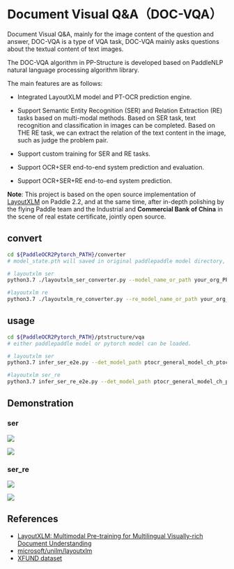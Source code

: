 # Document Visual Q&A（DOC-VQA）

Document Visual Q&A, mainly for the image content of the question and answer, DOC-VQA is a type of VQA task, DOC-VQA mainly asks questions about the textual content of text images.

The DOC-VQA algorithm in PP-Structure is developed based on PaddleNLP natural language processing algorithm library.

The main features are as follows:

- Integrated LayoutXLM model and PT-OCR prediction engine.
- Support Semantic Entity Recognition (SER) and Relation Extraction (RE) tasks based on multi-modal methods. Based on SER task, text recognition and classification in images can be completed. Based on THE RE task, we can extract the relation of the text content in the image, such as judge the problem pair.

- Support custom training for SER and RE tasks.

- Support OCR+SER end-to-end system prediction and evaluation.

- Support OCR+SER+RE end-to-end system prediction.

**Note**: This project is based on the open source implementation of  [LayoutXLM](https://arxiv.org/pdf/2104.08836.pdf) on Paddle 2.2, and at the same time, after in-depth polishing by the flying Paddle team and the Industrial and **Commercial Bank of China** in the scene of real estate certificate, jointly open source.

## convert

```bash
cd ${PaddleOCR2Pytorch_PATH}/converter
# model_state.pth will saved in original paddlepaddle model directory, then you can cancel the model_state.pdparams

# layoutxlm ser
python3.7 ./layoutxlm_ser_converter.py --model_name_or_path your_org_PP-Layout_v1.0_ser_pretrained_dir

#layoutxlm re
python3.7 ./layoutxlm_re_converter.py --re_model_name_or_path your_org_PP-Layout_v1.0_re_pretrained_dir
```

## usage

```bash
cd ${PaddleOCR2Pytorch_PATH}/ptstructure/vqa
# either paddlepaddle model or pytorch model can be loaded.

# layoutxlm ser
python3.7 infer_ser_e2e.py --det_model_path ptocr_general_model_ch_ptocr_v2_det_infer.pth --rec_model_path ptocr_general_model_ch_ptocr_v2_rec_infer.pth --model_name_or_path your_PP-Layout_v1.0_ser_pretrained_dir --output_dir ./output/ser_e2e --infer_imgs ./images/input/zh_val_0.jpg

#layoutxlm ser_re
python3.7 infer_ser_re_e2e.py --det_model_path ptocr_general_model_ch_ptocr_v2_det_infer.pth --rec_model_path ptocr_general_model_ch_ptocr_v2_rec_infer.pth --model_name_or_path your_PP-Layout_v1.0_ser_pretrained_dir --re_model_name_or_path your_PP-Layout_v1.0_re_pretrained_dir --output_dir ./output/ser_re_e2e/ --infer_imgs ./images/input/zh_val_40.jpg
```

## Demonstration

### ser

![](./output/ser_e2e/zh_val_0_ser.jpg)

![](./output/ser_e2e/zh_val_42_ser.jpg)

### ser_re

![](./output/ser_re_e2e/zh_val_21_re.jpg)

![](./output/ser_re_e2e/zh_val_40_re.jpg)

## References

- [LayoutXLM: Multimodal Pre-training for Multilingual Visually-rich Document Understanding](https://arxiv.org/pdf/2104.08836.pdf)
- [microsoft/unilm/layoutxlm](https://github.com/microsoft/unilm/tree/master/layoutxlm)
- [XFUND dataset](https://github.com/doc-analysis/XFUND)